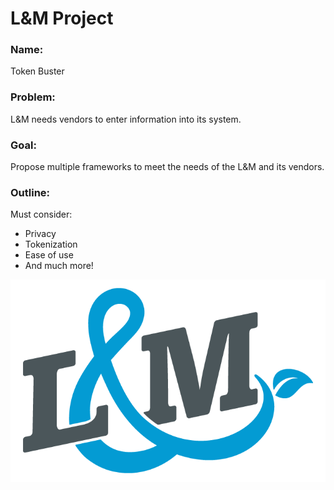# L&M Project

### Name:

Token Buster

### Problem:

L&M needs vendors to enter information into its system.

### Goal:

Propose multiple frameworks to meet the needs of the L&M and its vendors.


### Outline:

Must consider:

- Privacy
- Tokenization
- Ease of use
- And much more!


![Project Logo](https://github.com/rowaul/byfs-example/blob/master/project-logo.png "logo!")
